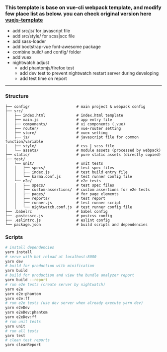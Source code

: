 ### This template is base on vue-cli webpack template, and modify few place list as below. you can check original version here [vuejs-template](http://vuejs-templates.github.io/webpack/)
- add src/js/ for javascript file
- add src/style/ for scss|scc file
- add sass-loader
- add bootstrap-vue font-awesome  package 
- combine build/ and config/ folder
- add vuex
- nightwatch adjust 
    - add phantomjs/firefox test
    - add dev test to prevent nightwatch restart server during developing
    - add test time on report
---

### Structure
```
├── config/                     # main project & webpack config
├── src/
│   ├── index.html              # index.html template
│   ├── main.js                 # app entry file
│   ├── components/             # ui components (.vue)
│   ├── router/                 # vue-router setting
│   ├── store/                  # vuex setting
│   ├── js/                     # javascript file for common function/variable
│   ├── style/                  # css | scss file
│   └── assets/                 # module assets (processed by webpack)
├── static/                     # pure static assets (directly copied)
├── test/
│   └── unit/                   # unit tests
│   │   ├── specs/              # test spec files
│   │   ├── index.js            # test build entry file
│   │   └── karma.conf.js       # test runner config file
│   └── e2e/                    # e2e tests
│   │   ├── specs/              # test spec files
│   │   ├── custom-assertions/  # custom assertions for e2e tests
│   │   ├── pages/              # for page elements
│   │   ├── reports/            # test report
│   │   ├── runner.js           # test runner script
│   │   └── nightwatch.conf.js  # test runner config file
├── .babelrc                    # babel config
├── .postcssrc.js               # postcss config
├── .eslintrc.js                # eslint config
└── package.json                # build scripts and dependencies
```

### Scripts
``` bash
# install dependencies
yarn install
# serve with hot reload at localhost:8080
yarn dev
# build for production with minification
yarn build
# build for production and view the bundle analyzer report
yarn build --report
# run e2e tests (create server by nightwatch)
yarn e2e
yarn e2e:phantom
yarn e2e:ff
# run e2e tests (use dev server when already execute yarn dev)
yarn e2eDev
yarn e2eDev:phantom
yarn e2eDev:ff
# run unit tests
yarn unit
# run all tests
yarn test
# clean test reports
yarn cleanReport
```